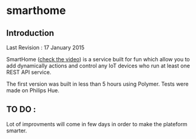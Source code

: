 # smarthome

## Introduction

Last Revision : 17 January 2015

SmartHome ([check the video](https://www.youtube.com/watch?v=0_fc6otGhpU)) is a service built for fun which allow you to add dynamically actions and control any IoT devices who run at least one REST API service.

The first version was built in less than 5 hours using Polymer. Tests were made on Philips Hue.

## TO DO :

Lot of improvments will come in few days in order to make the plateform smarter.

